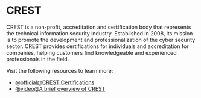 # CREST

CREST is a non-profit, accreditation and certification body that represents the technical information security industry. Established in 2008, its mission is to promote the development and professionalization of the cyber security sector. CREST provides certifications for individuals and accreditation for companies, helping customers find knowledgeable and experienced professionals in the field.

Visit the following resources to learn more:

- [@official@CREST Certifications](https://www.crest-approved.org/skills-certifications-careers/crest-certifications/)
- [@video@A brief overview of CREST](https://www.youtube.com/watch?v=Cci5qrv8fHY)